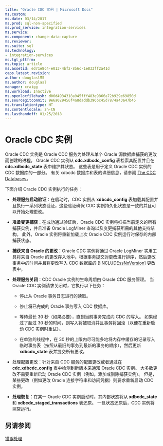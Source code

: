 ```yaml
---
title: "Oracle CDC 实例 | Microsoft Docs"
ms.custom: 
ms.date: 03/14/2017
ms.prod: sql-non-specified
ms.prod_service: integration-services
ms.service: 
ms.component: change-data-capture
ms.reviewer: 
ms.suite: sql
ms.technology:
- integration-services
ms.tgt_pltfrm: 
ms.topic: article
ms.assetid: ed71e8c4-e013-4bf2-8b6c-1e833ff2a41d
caps.latest.revision: 
author: douglaslMS
ms.author: douglasl
manager: craigg
ms.workload: Inactive
ms.openlocfilehash: d06d4934318a045fff483e9866a72b929e69850d
ms.sourcegitcommit: 9e6a029456f4a8daddb396bc45d7874a43a47b45
ms.translationtype: HT
ms.contentlocale: zh-CN
ms.lasthandoff: 01/25/2018
---
```

# <a name="the-oracle-cdc-instance"></a>Oracle CDC 实例
  Oracle CDC 实例是 Oracle CDC 服务为处理从单个 Oracle 源数据库捕获的更改而创建的进程。 Oracle CDC 实例从 **cdc.xdbcdc_config** 表检索其配置并且在 **cdc.xdbcdc_state** 表中维护其状态。 这些表是用于定义 Oracle CDC 实例的 CDC 数据库的一部分。 有关 xdbcdc 数据库和表的详细信息，请参阅 [The CDC Databases](../../integration-services/change-data-capture/working-with-the-oracle-cdc-service.md#BKMK_CDCdatabase)。  
  
 下面介绍 Oracle CDC 实例执行的任务：  
  
-   **处理服务启动验证**：在启动时，CDC 实例从 **xdbcdc_config** 表加载其配置并且执行一系列状态验证，这些验证确保 CDC 实例持久化状态是一致的并且可以开始处理更改。  
  
-   **准备变更捕获**：在成功通过验证后，Oracle CDC 实例将扫描当前定义的所有捕获实例，并且准备 Oracle LogMiner 查询以及变更捕获所需的其他支持结构。 此外，Oracle 实例将重新加载上次 Oracle CDC 实例运行时保存的内部捕获状态。  
  
-   **捕获来自 Oracle 的更改**：Oracle CDC 实例将通过 Oracle LogMiner 实用工具将来自 Oracle 的更改存入池中，根据事务提交对更改进行排序，然后更改事务中的时间并且将更改写入 CDC 数据库的 [!INCLUDE[ssNoVersion](../../includes/ssnoversion-md.md)] 更改表中。  
  
-   **处理服务关闭**：CDC Oracle 实例的生命周期由 Oracle CDC 服务管理。 当 Oracle CDC 实例请求关闭时，它执行以下任务：  
  
    -   停止从 Oracle 事务日志进行的读取。  
  
    -   停止将已完成的 Oracle 事务写入 CDC 数据库。  
  
    -   等待最长 30 秒（如果必要），直到当前事务完成向 CDC 的写入。 如果经过了超过 30 秒的时间，则写入将被取消并且事务将回滚（以便在重新启动 CDC 实例时重试）。  
  
    -   在单独的线程中，在 30 秒的上限内尽可能多地将内存中缓存的记录写入临时事务表（按照从最旧的事务到最新的事务的顺序），然后更新 **xdbcdc_state** 表并提交所有更改。  
  
-   处理配置更改：针对来自 CDC 服务的配置更改或者通过在 **cdc.xdbcdc_config** 表中检测到新版本来通知 Oracle CDC 实例。 大多数更改不需要重新启动 Oracle CDC 实例（例如，添加或删除捕获实例）。 但是，某些更改（例如更改 Oracle 连接字符串和访问凭据）则要求重新启动 CDC 实例。  
  
-   **处理恢复**：在某一 Oracle CDC 实例启动时，其内部状态将从 **xdbcdc_state** 和 **xdbcdc_staged_transactions** 表还原。 一旦状态还原后，CDC 实例将照常运行。  
  
## <a name="see-also"></a>另请参阅  
 [错误处理](../../integration-services/change-data-capture/error-handling.md)  
  
  
